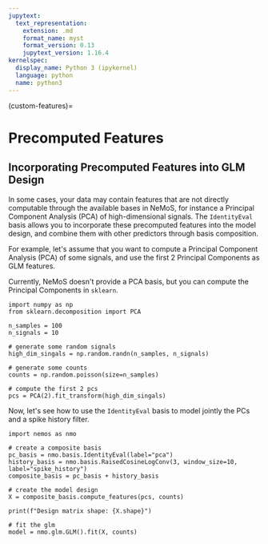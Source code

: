 ```yaml
---
jupytext:
  text_representation:
    extension: .md
    format_name: myst
    format_version: 0.13
    jupytext_version: 1.16.4
kernelspec:
  display_name: Python 3 (ipykernel)
  language: python
  name: python3
---
```


(custom-features)=
# Precomputed Features

## Incorporating Precomputed Features into GLM Design

In some cases, your data may contain features that are not directly computable through the available bases in NeMoS, for instance a Principal Component Analysis (PCA) of high-dimensional signals.
The `IdentityEval` basis allows you to incorporate these precomputed features into the model design, and combine them with other predictors through basis composition.

For example, let's assume that you want to compute a Principal Component Analysis (PCA) of some signals, and use
the first 2 Principal Components as GLM features.

Currently, NeMoS doesn't provide a PCA basis, but you can compute the Principal Components in `sklearn`.

```{code-cell} ipython3
import numpy as np
from sklearn.decomposition import PCA

n_samples = 100
n_signals = 10

# generate some random signals
high_dim_singals = np.random.randn(n_samples, n_signals)

# generate some counts
counts = np.random.poisson(size=n_samples)

# compute the first 2 pcs
pcs = PCA(2).fit_transform(high_dim_singals)
```

Now, let's see how to use the `IdentityEval` basis to model jointly the PCs and a spike history filter.

```{code-cell} ipython3
import nemos as nmo

# create a composite basis
pc_basis = nmo.basis.IdentityEval(label="pca")
history_basis = nmo.basis.RaisedCosineLogConv(3, window_size=10, label="spike_history")
composite_basis = pc_basis + history_basis

# create the model design
X = composite_basis.compute_features(pcs, counts)

print(f"Design matrix shape: {X.shape}")

# fit the glm
model = nmo.glm.GLM().fit(X, counts)
```

```{code-cell} ipython3

```
